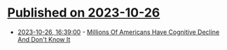 # [Published on 2023-10-26](index.md)

* [2023-10-26, 16:39:00](https://soylentnews.org/article.pl?sid=23/10/25/1541236&from=rss) - [Millions Of Americans Have Cognitive Decline And Don't Know It](https://soylentnews.org/article.pl?sid=23/10/25/1541236&from=rss)
